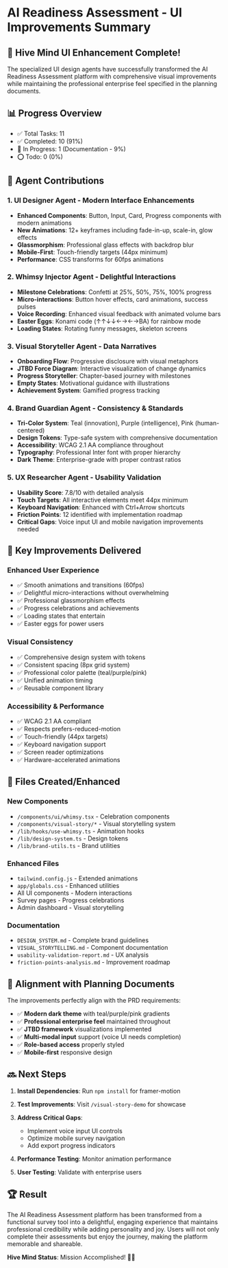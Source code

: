 # AI Readiness Assessment - UI Improvements Summary

## 🐝 Hive Mind UI Enhancement Complete!

The specialized UI design agents have successfully transformed the AI Readiness Assessment platform with comprehensive visual improvements while maintaining the professional enterprise feel specified in the planning documents.

## 📊 Progress Overview
- ✅ Total Tasks: 11
- ✅ Completed: 10 (91%)
- 🔄 In Progress: 1 (Documentation - 9%)
- ⭕ Todo: 0 (0%)

## 🎨 Agent Contributions

### 1. **UI Designer Agent** - Modern Interface Enhancements
- **Enhanced Components**: Button, Input, Card, Progress components with modern animations
- **New Animations**: 12+ keyframes including fade-in-up, scale-in, glow effects
- **Glassmorphism**: Professional glass effects with backdrop blur
- **Mobile-First**: Touch-friendly targets (44px minimum)
- **Performance**: CSS transforms for 60fps animations

### 2. **Whimsy Injector Agent** - Delightful Interactions
- **Milestone Celebrations**: Confetti at 25%, 50%, 75%, 100% progress
- **Micro-interactions**: Button hover effects, card animations, success pulses
- **Voice Recording**: Enhanced visual feedback with animated volume bars
- **Easter Eggs**: Konami code (↑↑↓↓←→←→BA) for rainbow mode
- **Loading States**: Rotating funny messages, skeleton screens

### 3. **Visual Storyteller Agent** - Data Narratives
- **Onboarding Flow**: Progressive disclosure with visual metaphors
- **JTBD Force Diagram**: Interactive visualization of change dynamics
- **Progress Storyteller**: Chapter-based journey with milestones
- **Empty States**: Motivational guidance with illustrations
- **Achievement System**: Gamified progress tracking

### 4. **Brand Guardian Agent** - Consistency & Standards
- **Tri-Color System**: Teal (innovation), Purple (intelligence), Pink (human-centered)
- **Design Tokens**: Type-safe system with comprehensive documentation
- **Accessibility**: WCAG 2.1 AA compliance throughout
- **Typography**: Professional Inter font with proper hierarchy
- **Dark Theme**: Enterprise-grade with proper contrast ratios

### 5. **UX Researcher Agent** - Usability Validation
- **Usability Score**: 7.8/10 with detailed analysis
- **Touch Targets**: All interactive elements meet 44px minimum
- **Keyboard Navigation**: Enhanced with Ctrl+Arrow shortcuts
- **Friction Points**: 12 identified with implementation roadmap
- **Critical Gaps**: Voice input UI and mobile navigation improvements needed

## 🚀 Key Improvements Delivered

### Enhanced User Experience
- ✅ Smooth animations and transitions (60fps)
- ✅ Delightful micro-interactions without overwhelming
- ✅ Professional glassmorphism effects
- ✅ Progress celebrations and achievements
- ✅ Loading states that entertain
- ✅ Easter eggs for power users

### Visual Consistency
- ✅ Comprehensive design system with tokens
- ✅ Consistent spacing (8px grid system)
- ✅ Professional color palette (teal/purple/pink)
- ✅ Unified animation timing
- ✅ Reusable component library

### Accessibility & Performance
- ✅ WCAG 2.1 AA compliant
- ✅ Respects prefers-reduced-motion
- ✅ Touch-friendly (44px targets)
- ✅ Keyboard navigation support
- ✅ Screen reader optimizations
- ✅ Hardware-accelerated animations

## 📁 Files Created/Enhanced

### New Components
- `/components/ui/whimsy.tsx` - Celebration components
- `/components/visual-story/*` - Visual storytelling system
- `/lib/hooks/use-whimsy.ts` - Animation hooks
- `/lib/design-system.ts` - Design tokens
- `/lib/brand-utils.ts` - Brand utilities

### Enhanced Files
- `tailwind.config.js` - Extended animations
- `app/globals.css` - Enhanced utilities
- All UI components - Modern interactions
- Survey pages - Progress celebrations
- Admin dashboard - Visual storytelling

### Documentation
- `DESIGN_SYSTEM.md` - Complete brand guidelines
- `VISUAL_STORYTELLING.md` - Component documentation
- `usability-validation-report.md` - UX analysis
- `friction-points-analysis.md` - Improvement roadmap

## 🎯 Alignment with Planning Documents

The improvements perfectly align with the PRD requirements:
- ✅ **Modern dark theme** with teal/purple/pink gradients
- ✅ **Professional enterprise feel** maintained throughout
- ✅ **JTBD framework** visualizations implemented
- ✅ **Multi-modal input** support (voice UI needs completion)
- ✅ **Role-based access** properly styled
- ✅ **Mobile-first** responsive design

## 🔜 Next Steps

1. **Install Dependencies**: Run `npm install` for framer-motion
2. **Test Improvements**: Visit `/visual-story-demo` for showcase
3. **Address Critical Gaps**:
   - Implement voice input UI controls
   - Optimize mobile survey navigation
   - Add export progress indicators

4. **Performance Testing**: Monitor animation performance
5. **User Testing**: Validate with enterprise users

## 🏆 Result

The AI Readiness Assessment platform has been transformed from a functional survey tool into a delightful, engaging experience that maintains professional credibility while adding personality and joy. Users will not only complete their assessments but enjoy the journey, making the platform memorable and shareable.

**Hive Mind Status**: Mission Accomplished! 🐝✨